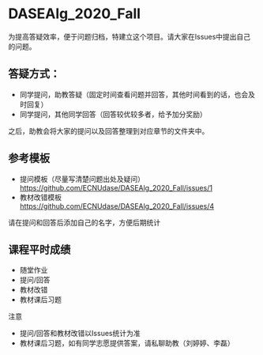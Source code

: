 # DASEAlg_2020_Fall 

为提高答疑效率，便于问题归档，特建立这个项目。请大家在Issues中提出自己的问题。

## 答疑方式：
- 同学提问，助教答疑（固定时间查看问题并回答，其他时间看到的话，也会及时回复）
- 同学提问，其他同学回答（回答较优较多者，给予加分奖励）

之后，助教会将大家的提问以及回答整理到对应章节的文件夹中。

## 参考模板
- 提问模板（尽量写清楚问题出处及疑问） https://github.com/ECNUdase/DASEAlg_2020_Fall/issues/1
- 教材改错模板  https://github.com/ECNUdase/DASEAlg_2020_Fall/issues/4

请在提问和回答后添加自己的名字，方便后期统计

## 课程平时成绩
- 随堂作业
- 提问/回答
- 教材改错
- 教材课后习题

注意
- 提问/回答和教材改错以Issues统计为准
- 教材课后习题，如有同学志愿提供答案，请私聊助教（刘婷婷、李磊）
